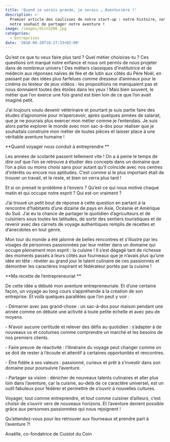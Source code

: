 ```yaml
---
title: 'Quand je serais grande, je serais … Aventurière !'
description: >-
  Premier article des coulisses de notre start-up : notre histoire, notre ADN et
  notre souhait de partager notre aventure !
image: /images/dscn3208.jpg
categories:
  - Entreprises
date: '2018-09-20T18:27:33+02:00'
---
```

Qu’est ce que tu veux faire plus tard ? Quel métier choisiras-tu ? Ces questions ont marqué notre enfance et nous ont permis de nous projeter dans de nombreux univers ! Des métiers classiques d’institutrice et de médecin aux réponses naïves de fée et de lutin aux côtés du Père Noël, en passant par des idées plus farfelues comme dresseur d’animaux pour le cinéma ou testeur de jeux vidéos : les propositions ne manquaient pas et nous donnaient toutes des étoiles dans les yeux ! Mais bien souvent, le métier que l’on exerce une fois grand est bien loin de ce que l’on avait imaginé petit. 



J’ai toujours voulu devenir vétérinaire et pourtant je suis partie faire des études d’agronomie pour m’apercevoir, après quelques années de salariat, que je ne pourrais plus exercer mon métier comme je l’entendais. Je suis alors partie explorer le monde avec mon sac-à-dos pour réaliser que je souhaitais construire mon métier de toutes pièces et laisser place à une véritable aventure humaine !



**Quand voyager nous conduit à entreprendre**



Les années de scolarité passent tellement vite ! On a à peine le temps de dire ouf que l’on se retrouve à étudier des concepts dans un domaine que l’on a plus ou moins choisi sans pour autant qu’il coïncide avec nos centres d’intérêts ou encore nos aptitudes. C’est comme si le plus important était de trouver un travail, et le reste, et bien on verra plus tard !



Et si on prenait le problème à l’envers ? Qu’est ce qui nous motive chaque matin et qui occupe notre esprit ? Qui est-on vraiment ?



J’ai trouvé un petit bout de réponse à cette question en partant à la rencontre d’habitants d’une dizaine de pays en Asie, Océanie et Amérique du Sud. J’ai eu la chance de partager le quotidien d’agriculteurs et de cuisiniers sous toutes les latitudes, de sortir des sentiers touristiques et de revenir avec des carnets de voyage authentiques remplis de recettes et d’anecdotes en tout genre.



Mon tour du monde a été jalonné de belles rencontres et s’illustre par les visages de personnes passionnées par leur métier dans un domaine qui occupe pleinement mon esprit : la cuisine ! Il s’est dégagé tant de richesse des moments passés à leurs côtés aux fourneaux que je n’avais plus qu’une idée en tête : révéler au grand jour le talent culinaire de ces passionnés et démontrer les caractères inspirant et fédérateur portés par la cuisine !



**Ma recette de l’entrepreneuriat**



De cette idée a débuté mon aventure entrepreneuriale. Et d’une certaine façon, un voyage au long cours s’appréhende à la création de son entreprise. Et voilà quelques parallèles que l’on peut y voir :

\-	Démarrer avec pas grand-chose : un sac-à-dos pour maison pendant une année comme on débute une activité à toute petite échelle et avec peu de moyens.

\-	N’avoir aucune certitude et relever des défis au quotidien : s’adapter à de nouveaux us et coutumes comme comprendre un marché et les besoins de nos premiers clients.

\-	Faire preuve de réactivité : l’itinéraire du voyage peut changer comme on se doit de rester à l’écoute et attentif à certaines opportunités et rencontres.

\-	Être fidèle à ses valeurs : passionné, curieux et prêt à s’investir dans son domaine pour poursuivre l’aventure. 

\-	Partager sa vision : dénicher de nouveaux talents culinaires et aller plus loin dans l’aventure, car la cuisine, au-delà de ce caractère universel, est un outil fabuleux pour fédérer et permettre de s’ouvrir à nouvelles cultures.



Voyager, tout comme entreprendre, et tout comme cuisiner d’ailleurs, c’est choisir de s’ouvrir vers de nouveaux horizons. Et l’aventure devient possible grâce aux personnes passionnées qui nous rejoignent !



Qu’attendez-vous pour les retrouver aux fourneaux et prendre part à l’aventure ?!



Anaëlle, co-fondatrice de Cuistot du Coin
